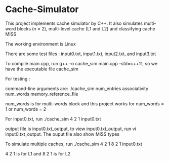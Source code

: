# Cache-Simulator
This project implements cache simulator by C++. It also simulates multi-word blocks (n = 2), multi-level cache (L1 and L2) and classifying cache MISS

The working environment is Linux

There are some test files : input0.txt, input1.txt, input2.txt, and input3.txt

To compile main.cpp, run g++ -o cache_sim main.cpp -std=c++11, so we have the executable file cache_sim

For testing :

command-line arguments are: ./cache_sim num_entries associativity num_words memory_reference_file

num_words is for multi-words block and this project works for num_words = 1 or num_words = 2

For input0.txt, run ./cache_sim 4 2 1 input0.txt

output file is input0.txt_output, to view input0.txt_output, run vi input0.txt_output. The ouput file also show MISS types

To simulate multiple caches, run ./cache_sim 4 2 1 8 2 1 input0.txt

4 2 1 is for L1 and 8 2 1 is for L2
